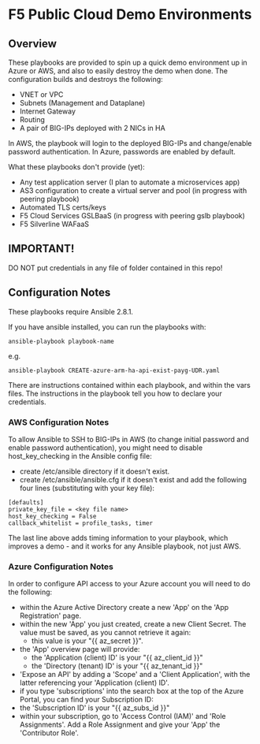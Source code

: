  # F5 Public Cloud Demo Environments
 
 ## Overview

 These playbooks are provided to spin up a quick demo environment up in Azure or AWS, and also to easily destroy the demo when done.  The configuration builds and destroys the following:

 - VNET or VPC
 - Subnets (Management and Dataplane)
 - Internet Gateway
 - Routing
 - A pair of BIG-IPs deployed with 2 NICs in HA 

 In AWS, the playbook will login to the deployed BIG-IPs and change/enable password authentication.  In Azure, passwords are enabled by default.

 What these playbooks don't provide (yet):

 - Any test application server (I plan to automate a microservices app)
 - AS3 configuration to create a virtual server and pool (in progress with peering playbook)
 - Automated TLS certs/keys
 - F5 Cloud Services GSLBaaS (in progress with peering gslb playbook)
 - F5 Silverline WAFaaS


## IMPORTANT!

DO NOT put credentials in any file of folder contained in this repo!


## Configuration Notes

These playbooks require Ansible 2.8.1.

If you have ansible installed, you can run the playbooks with: 
 
 ```ansible-playbook playbook-name```

 e.g. 

```ansible-playbook CREATE-azure-arm-ha-api-exist-payg-UDR.yaml```


There are instructions contained within each playbook, and within the vars files.  The instructions in the playbook tell you how to declare your credentials.


### AWS Configuration Notes

To allow Ansible to SSH to BIG-IPs in AWS (to change initial password and enable password authentication), you might need to disable host_key_checking in the Ansible config file:

 - create /etc/ansible directory if it doesn't exist.
 - create /etc/ansible/ansible.cfg if it doesn't exist and add the following four lines (substituting <key file name> with your key file):

```
[defaults]
private_key_file = <key file name>
host_key_checking = False
callback_whitelist = profile_tasks, timer
```

The last line above adds timing information to your playbook, which improves a demo - and it works for any Ansible playbook, not just AWS.

### Azure Configuration Notes

In order to configure API access to your Azure account you will need to do the following:

 - within the Azure Active Directory create a new 'App' on the 'App Registration' page.
 - within the new 'App' you just created, create a new Client Secret.  The value must be saved, as you cannot retrieve it again:  
   - this value is your "{{ az_secret }}".
 - the 'App' overview page will provide:
   - the 'Application (client) ID' is your "{{ az_client_id }}"
   - the 'Directory (tenant) ID' is your "{{ az_tenant_id }}"
 - 'Expose an API' by adding a 'Scope' and a 'Client Application', with the latter referencing your 'Application (client) ID'.
 - if you type 'subscriptions' into the search box at the top of the Azure Portal, you can find your Subscription ID:
  - the 'Subscription ID' is your "{{ az_subs_id }}"
- within your subscription, go to 'Access Control (IAM)' and 'Role Assignments'.  Add a Role Assignment and give your 'App' the 'Contributor Role'. 